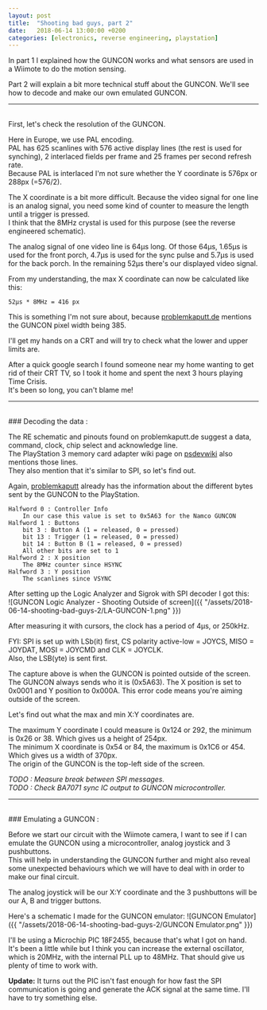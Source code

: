 ```yaml
---
layout: post
title:  "Shooting bad guys, part 2"
date:   2018-06-14 13:00:00 +0200
categories: [electronics, reverse engineering, playstation]
---
```

In part 1 I explained how the GUNCON works and what sensors are used in a Wiimote to do the motion sensing.

Part 2 will explain a bit more technical stuff about the GUNCON. We'll see how to decode and make our own emulated GUNCON.


****************
<br/>
First, let's check the resolution of the GUNCON.  

Here in Europe, we use PAL encoding.  
PAL has 625 scanlines with 576 active display lines (the rest is used for synching), 2 interlaced fields per frame and 25 frames per second refresh rate.  
Because PAL is interlaced I'm not sure whether the Y coordinate is 576px or 288px (=576/2).


The X coordinate is a bit more difficult. Because the video signal for one line is an analog signal, you need some kind of counter to measure the length until a trigger is pressed.   
I think that the 8MHz crystal is used for this purpose (see the reverse engineered schematic).

The analog signal of one video line is 64µs long. Of those 64µs, 1.65µs is used for the front porch, 4.7µs is used for the sync pulse and 5.7µs is used for the back porch.
In the remaining 52µs there's our displayed video signal.  

From my understanding, the max X coordinate can now be calculated like this:  	
```
52µs * 8MHz = 416 px
```

This is something I'm not sure about, because [problemkaputt.de](https://problemkaputt.de/psx-spx.htm#controllerslightgunsnamcoguncon) mentions the GUNCON pixel width being 385.  

I'll get my hands on a CRT and will try to check what the lower and upper limits are.

After a quick google search I found someone near my home wanting to get rid of their CRT TV, so I took it home and spent the next 3 hours playing Time Crisis.  
It's been so long, you can't blame me!

*******************
<br/>
### Decoding the data :

The RE schematic and pinouts found on problemkaputt.de suggest a data, command, clock, chip select and acknowledge line.  
The PlayStation 3 memory card adapter wiki page on [psdevwiki](http://www.psdevwiki.com/ps3/Card_Adapter) also mentions those lines.  
They also mention that it's similar to SPI, so let's find out.

Again, [problemkaputt](https://problemkaputt.de/psx-spx.htm#controllerslightgunsnamcoguncon) already has the information about the different bytes sent by the GUNCON to the PlayStation.  

```
Halfword 0 : Controller Info
	In our case this value is set to 0x5A63 for the Namco GUNCON
Halfword 1 : Buttons
	bit 3 : Button A (1 = released, 0 = pressed)
	bit 13 : Trigger (1 = released, 0 = pressed)
	bit 14 : Button B (1 = released, 0 = pressed)
	All other bits are set to 1
Halfword 2 : X position
	The 8MHz counter since HSYNC
Halfword 3 : Y position
	The scanlines since VSYNC
```

After setting up the Logic Analyzer and Sigrok with SPI decoder I got this:  
![GUNCON Logic Analyzer - Shooting Outside of screen]({{ "/assets/2018-06-14-shooting-bad-guys-2/LA-GUNCON-1.png" }})

After measuring it with cursors, the clock has a period of 4µs, or 250kHz.

FYI: SPI is set up with LSb(it) first, CS polarity active-low = JOYCS, MISO = JOYDAT, MOSI = JOYCMD and CLK = JOYCLK.  
Also, the LSB(yte) is sent first.  

The capture above is when the GUNCON is pointed outside of the screen.  
The GUNCON always sends who it is (0x5A63).
The X position is set to 0x0001 and Y position to 0x000A. This error code means you're aiming outside of the screen.


Let's find out what the max and min X:Y coordinates are.

The maximum Y coordinate I could measure is 0x124 or 292, the minimum is 0x26 or 38. Which gives us a height of 254px.  
The minimum X coordinate is 0x54 or 84, the maximum is 0x1C6 or 454. Which gives us a width of 370px.  
The origin of the GUNCON is the top-left side of the screen.

*TODO : Measure break between SPI messages.*  
*TODO : Check BA7071 sync IC output to GUNCON microcontroller.*

*************************
<br/>
### Emulating a GUNCON :

Before we start our circuit with the Wiimote camera, I want to see if I can emulate the GUNCON using a microcontroller, analog joystick and 3 pushbuttons.  
This will help in understanding the GUNCON further and might also reveal some unexpected behaviours which we will have to deal with in order to make our final circuit.

The analog joystick will be our X:Y coordinate and the 3 pushbuttons will be our A, B and trigger buttons.

Here's a schematic I made for the GUNCON emulator:
![GUNCON Emulator]({{ "/assets/2018-06-14-shooting-bad-guys-2/GUNCON Emulator.png" }})

I'll be using a Microchip PIC 18F2455, because that's what I got on hand.  
It's been a little while but I think you can increase the external oscillator, which is 20MHz, with the internal PLL up to 48MHz.
That should give us plenty of time to work with.


<b>Update:</b> It turns out the PIC isn't fast enough for how fast the SPI communication is going and generate the ACK signal at the same time. I'll have to try something else.
